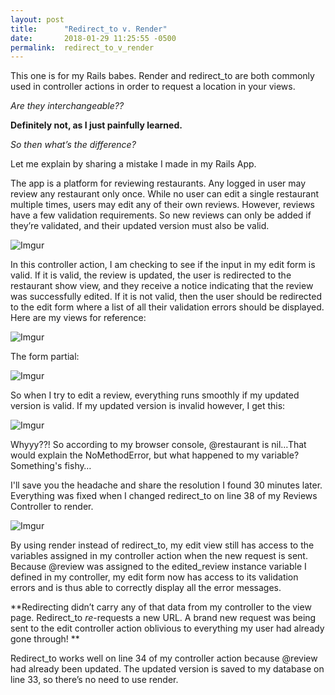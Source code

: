 ```yaml
---
layout: post
title:      "Redirect_to v. Render"
date:       2018-01-29 11:25:55 -0500
permalink:  redirect_to_v_render
---
```



This one is for my Rails babes. Render and redirect_to are both commonly used in controller actions in order to request a location in your views. 

*Are they interchangeable??* 

**Definitely not, as I just painfully learned.**

*So then what’s the difference?* 

Let me explain by sharing a mistake I made in my Rails App. 

The app is a platform for reviewing restaurants. Any logged in user may review any restaurant only once. While no user can edit a single restaurant multiple times, users may edit any of their own reviews.  However, reviews have a few validation requirements. So new reviews can only be added if they’re validated, and their updated version must also be valid. 


![Imgur](https://i.imgur.com/THvnZL3.png)


In this controller action, I am checking to see if the input in my edit form is valid. If it is valid, the review is updated, the user is redirected to the restaurant show view, and they receive a notice indicating that the review was successfully edited. If it is not valid, then the user should be redirected to the edit form where a list of all their validation errors should be displayed. Here are my views for reference:


![Imgur](https://i.imgur.com/PBlPnQ0.png)


The form partial:


![Imgur](https://i.imgur.com/KcNU2JJ.png)


So when I try to edit a review, everything runs smoothly if my updated version is valid. If my updated version is invalid however, I get this:


![Imgur](https://i.imgur.com/QwguLN4.png)


Whyyy??! So according to my browser console, @restaurant is nil…That would explain the NoMethodError, but what happened to my variable? Something's fishy…

I'll save you the headache and share the resolution I found 30 minutes later. Everything was fixed when I changed redirect_to on line 38 of my Reviews Controller to render.


![Imgur](https://i.imgur.com/nZFSl4i.png)


By using render instead of redirect_to, my edit view still has access to the variables assigned in my controller action when the new request is sent. Because @review was assigned to the edited_review instance variable I defined in my controller, my edit form now has access to its validation errors and is thus able to correctly display all the error messages. 

 **Redirecting didn’t carry any of that data from my controller to the view page. Redirect_to *re*-requests a new URL. A brand new request was being sent to the edit controller action oblivious to everything my user had already gone through! **

Redirect_to works well on line 34 of my controller action because @review had already been updated. The updated version is saved to my database on line 33, so there’s no need to use render. 

